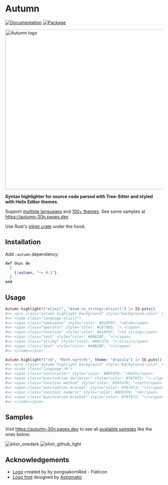 # Autumn

[![Documentation](http://img.shields.io/badge/hex.pm-docs-green.svg?style=flat)](https://hexdocs.pm/autumn)
[![Package](https://img.shields.io/hexpm/v/autumn.svg)](https://hex.pm/packages/autumn)

<!-- MDOC -->

<img src="assets/images/logo.svg" width="512" alt="Autumn logo">

**Syntax highlighter for source code parsed with Tree-Sitter and styled with Helix Editor themes**.

Support [multiple languages](https://github.com/leandrocp/autumn/blob/main/native/inkjet_nif/Cargo.toml#L20) and [100+ themes](https://github.com/leandrocp/autumn/tree/main/priv/themes). See some samples at https://autumn-30n.pages.dev

Use Rust's [inkjet crate](https://crates.io/crates/inkjet) under the hood.

## Installation

Add `:autumn` dependency:

```elixir
def deps do
  [
    {:autumn, "~> 0.1"}
  ]
end
```

## Usage

```elixir
Autumn.highlight!("elixir", "Atom.to_string(:elixir)") |> IO.puts()
#=> <pre class="autumn highlight background" style="background-color: #282C34; ">
#=> <code class="language-elixir">
#=> <span class="namespace" style="color: #61AFEF; ">Atom</span>
#=> <span class="operator" style="color: #C678DD; ">.</span>
#=> <span class="function" style="color: #61AFEF; ">to_string</span>
#=> <span class="text" style="color: #ABB2BF; ">(</span>
#=> <span class="string" style="color: #98C379; ">:elixir</span>
#=> <span class="text" style="color: #ABB2BF; ">)</span>
#=> </code></pre>

Autumn.highlight!("rb", "Math.sqrt(9)", theme: "dracula") |> IO.puts()
#=> <pre class="autumn highlight background" style="background-color: #282A36; ">
#=> <code class="language-rb">
#=> <span class="constructor" style="color: #BD93F9; ">Math</span>
#=> <span class="punctuation delimiter" style="color: #f8f8f2; ">.</span>
#=> <span class="function method" style="color: #50fa7b; ">sqrt</span>
#=> <span class="punctuation bracket" style="color: #f8f8f2; ">(</span>
#=> <span class="constant numeric" style="color: #BD93F9; ">9</span>
#=> <span class="punctuation bracket" style="color: #f8f8f2; ">)</span>
#=> </code></pre>
```

## Samples

Visit https://autumn-30n.pages.dev to see all [available samples](https://github.com/leandrocp/autumn/tree/main/priv/generated/samples) like the ones below:

![elixir_onedark](https://raw.github.com/leandrocp/autumn/main/assets/images/elixir_onedark.png)
![elixir_github_light](https://raw.github.com/leandrocp/autumn/main/assets/images/elixir_github_light.png)

## Acknowledgements

* [Logo](https://www.flaticon.com/free-icons/fall) created by by pongsakornRed - Flaticon
* [Logo font](https://fonts.google.com/specimen/Sacramento) designed by [Astigmatic](http://www.astigmatic.com)
